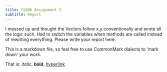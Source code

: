 ```yaml
---
title: CS886 Assignment 2
subtitle: Report
---
```

I messed up and thought the Vectors follow x,y conventionally and wrote all the logic such. Had to switch the variables when methods are called instead of rewriting everything.
Please write your report here.

This is a markdown file, so feel free to use CommonMark dialects to 'mark down' your work.

That is: *italic*, **bold**, [hyperlink](#)


<!-- EOF -->

